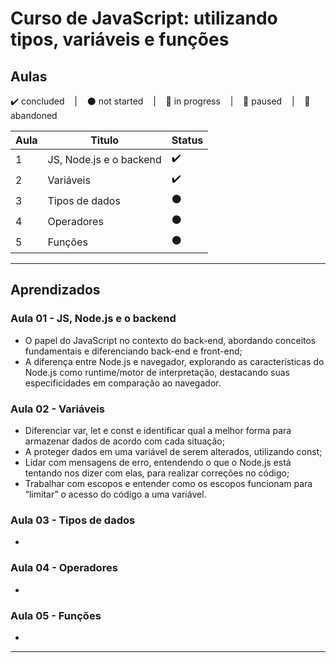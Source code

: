 # Curso de JavaScript: utilizando tipos, variáveis e funções

## Aulas
<p>
  ✔️ concluded &nbsp;&nbsp;&nbsp;|&nbsp;&nbsp;&nbsp;
  ⚫ not started &nbsp;&nbsp;&nbsp;|&nbsp;&nbsp;&nbsp;
  🔵 in progress &nbsp;&nbsp;&nbsp;|&nbsp;&nbsp;&nbsp;
  🔶 paused &nbsp;&nbsp;&nbsp;|&nbsp;&nbsp;&nbsp;
  🔴 abandoned 
</p>

| Aula | Titulo | Status |
| --- | --- | --- |
| 1 | JS, Node.js e o backend  | ✔️ |
| 2 | Variáveis | ✔️ |
| 3 | Tipos de dados | ⚫ |
| 4 | Operadores | ⚫ |
| 5 | Funções | ⚫ |

---

## Aprendizados

### Aula 01 - JS, Node.js e o backend 
<ul>
  <li>O papel do JavaScript no contexto do back-end, abordando conceitos fundamentais e diferenciando back-end e front-end;</li>
  <li>A diferença entre Node.js e navegador, explorando as características do Node.js como runtime/motor de interpretação, destacando suas especificidades em comparação ao navegador.</li>
</ul>

### Aula 02 - Variáveis
<ul>
  <li>Diferenciar var, let e const e identificar qual a melhor forma para armazenar dados de acordo com cada situação;</li>
  <li>A proteger dados em uma variável de serem alterados, utilizando const;</li>
  <li>Lidar com mensagens de erro, entendendo o que o Node.js está tentando nos dizer com elas, para realizar correções no código;</li>
  <li>Trabalhar com escopos e entender como os escopos funcionam para “limitar” o acesso do código a uma variável.</li>
</ul>

### Aula 03 - Tipos de dados
<ul>
  <li></li>
</ul>

### Aula 04 - Operadores
<ul>
  <li></li>
</ul>

### Aula 05 - Funções
<ul>
  <li></li>
</ul>

---
